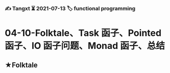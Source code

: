 ### ✍️ Tangxt ⏳ 2021-07-13 🏷️ functional programming

# 04-10-Folktale、Task 函子、Pointed 函子、IO 函子问题、Monad 函子、总结

## ★Folktale


